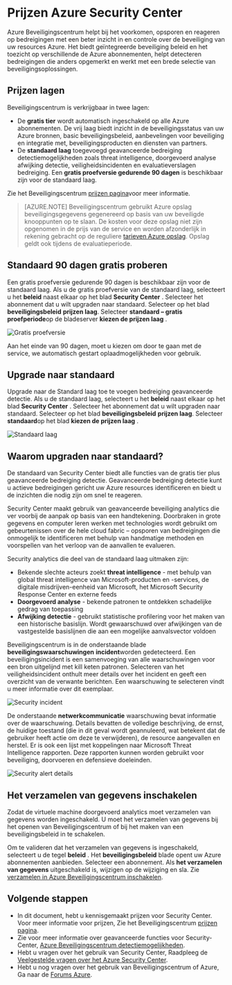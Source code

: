 <properties
   pageTitle="Security Center prijzen | Microsoft Azure"
   description="Dit artikel bevat informatie over de prijzen voor Azure Security Center."
   services="security-center"
   documentationCenter="na"
   authors="TerryLanfear"
   manager="MBaldwin"
   editor=""/>

<tags
   ms.service="security-center"
   ms.devlang="na"
   ms.topic="article"
   ms.tgt_pltfrm="na"
   ms.workload="na"
   ms.date="10/12/2016"
   ms.author="terrylan"/>

# <a name="azure-security-center-pricing"></a>Prijzen Azure Security Center

Azure Beveiligingscentrum helpt bij het voorkomen, opsporen en reageren op bedreigingen met een beter inzicht in en controle over de beveiliging van uw resources Azure. Het biedt geïntegreerde beveiliging beleid en het toezicht op verschillende de Azure abonnementen, helpt detecteren bedreigingen die anders opgemerkt en werkt met een brede selectie van beveiligingsoplossingen.

## <a name="pricing-tiers"></a>Prijzen lagen

Beveiligingscentrum is verkrijgbaar in twee lagen:

- De **gratis tier** wordt automatisch ingeschakeld op alle Azure abonnementen. De vrij laag biedt inzicht in de beveiligingsstatus van uw Azure bronnen, basic beveiligingsbeleid, aanbevelingen voor beveiliging en integratie met, beveiligingsproducten en diensten van partners.
- De **standaard laag** toegevoegd geavanceerde bedreiging detectiemogelijkheden zoals threat intelligence, doorgevoerd analyse afwijking detectie, veiligheidsincidenten en evaluatieverslagen bedreiging. Een **gratis proefversie gedurende 90 dagen** is beschikbaar zijn voor de standaard laag.

Zie het Beveiligingscentrum [prijzen pagina](https://azure.microsoft.com/pricing/details/security-center/)voor meer informatie.

> [AZURE.NOTE] Beveiligingscentrum gebruikt Azure opslag beveiligingsgegevens gegenereerd op basis van uw beveiligde knooppunten op te slaan. De kosten voor deze opslag niet zijn opgenomen in de prijs van de service en worden afzonderlijk in rekening gebracht op de reguliere [tarieven Azure opslag](https://azure.microsoft.com/pricing/details/storage/blobs/). Opslag geldt ook tijdens de evaluatieperiode.

## <a name="try-standard-free-for-90-days"></a>Standaard 90 dagen gratis proberen

Een gratis proefversie gedurende 90 dagen is beschikbaar zijn voor de standaard laag. Als u de gratis proefversie van de standaard laag, selecteert u het **beleid** naast elkaar op het blad **Security Center** . Selecteer het abonnement dat u wilt upgraden naar standaard. Selecteer op het blad **beveiligingsbeleid** **prijzen laag**. Selecteer **standaard – gratis proefperiode**op de bladeserver **kiezen de prijzen laag** .

![Gratis proefversie][1]

Aan het einde van 90 dagen, moet u kiezen om door te gaan met de service, we automatisch gestart oplaadmogelijkheden voor gebruik.

## <a name="upgrade-to-standard"></a>Upgrade naar standaard

Upgrade naar de Standard laag toe te voegen bedreiging geavanceerde detectie. Als u de standaard laag, selecteert u het **beleid** naast elkaar op het blad **Security Center** . Selecteer het abonnement dat u wilt upgraden naar standaard. Selecteer op het blad **beveiligingsbeleid** **prijzen laag**. Selecteer **standaard**op het blad **kiezen de prijzen laag** .

![Standaard laag][2]

## <a name="why-upgrade-to-standard"></a>Waarom upgraden naar standaard?

De standaard van Security Center biedt alle functies van de gratis tier plus geavanceerde bedreiging detectie. Geavanceerde bedreiging detectie kunt u actieve bedreigingen gericht uw Azure resources identificeren en biedt u de inzichten die nodig zijn om snel te reageren.

Security Center maakt gebruik van geavanceerde beveiliging analytics die ver voorbij de aanpak op basis van een handtekening. Doorbraken in grote gegevens en computer leren werken met technologies wordt gebruikt om gebeurtenissen over de hele cloud fabric – opsporen van bedreigingen die onmogelijk te identificeren met behulp van handmatige methoden en voorspellen van het verloop van de aanvallen te evalueren.

Security analytics die deel van de standaard laag uitmaken zijn:

- Bekende slechte acteurs zoekt **threat intelligence** - met behulp van global threat intelligence van Microsoft-producten en -services, de digitale misdrijven-eenheid van Microsoft, het Microsoft Security Response Center en externe feeds
- **Doorgevoerd analyse** - bekende patronen te ontdekken schadelijke gedrag van toepassing
- **Afwijking detectie** - gebruikt statistische profilering voor het maken van een historische basislijn. Wordt gewaarschuwd over afwijkingen van de vastgestelde basislijnen die aan een mogelijke aanvalsvector voldoen

Beveiligingscentrum is in de onderstaande blade **beveiligingswaarschuwingen** **incident**worden gedetecteerd. Een beveiligingsincident is een samenvoeging van alle waarschuwingen voor een bron uitgelijnd met kill keten patronen. Selecteren van het veiligheidsincident onthult meer details over het incident en geeft een overzicht van de verwante berichten. Een waarschuwing te selecteren vindt u meer informatie over dit exemplaar.

![Security incident][3]

De onderstaande **netwerkcommunicatie** waarschuwing bevat informatie over de waarschuwing. Details bevatten de volledige beschrijving, de ernst, de huidige toestand (die in dit geval wordt geannuleerd, wat betekent dat de gebruiker heeft actie om deze te verwijderen), de resource aangevallen en herstel. Er is ook een lijst met koppelingen naar Microsoft Threat Intelligence rapporten. Deze rapporten kunnen worden gebruikt voor beveiliging, doorvoeren en defensieve doeleinden.

![Security alert details][4]

## <a name="enable-data-collection"></a>Het verzamelen van gegevens inschakelen

Zodat de virtuele machine doorgevoerd analytics moet verzamelen van gegevens worden ingeschakeld. U moet het verzamelen van gegevens bij het openen van Beveiligingscentrum of bij het maken van een beveiligingsbeleid in te schakelen.

Om te valideren dat het verzamelen van gegevens is ingeschakeld, selecteert u de tegel **beleid** . Het **beveiligingsbeleid** blade opent uw Azure abonnementen aanbieden. Selecteer een abonnement. Als **het verzamelen van gegevens** uitgeschakeld is, wijzigen op de wijziging en sla. Zie [verzamelen in Azure Beveiligingscentrum inschakelen](security-center-enable-data-collection.md).

## <a name="next-steps"></a>Volgende stappen

- In dit document, hebt u kennisgemaakt prijzen voor Security Center. Voor meer informatie voor prijzen, Zie het Beveiligingscentrum [prijzen pagina](https://azure.microsoft.com/pricing/details/security-center/).
- Zie voor meer informatie over geavanceerde functies voor Security-Center, [Azure Beveiligingscentrum detectiemogelijkheden](security-center-detection-capabilities.md).
- Hebt u vragen over het gebruik van Security Center, Raadpleeg de [Veelgestelde vragen over het Azure Security Center](security-center-faq.md).
- Hebt u nog vragen over het gebruik van Beveiligingscentrum of Azure, Ga naar de [Forums Azure](https://social.msdn.microsoft.com/Forums/home?forum=AzureSecurityCenter&filter=alltypes&sort=lastpostdesc).

<!--Image references-->
[1]: ./media/security-center-pricing/free-trial.png
[2]: ./media/security-center-pricing/standard.png
[3]: ./media/security-center-pricing/incident.png
[4]: ./media/security-center-pricing/network-alert.png
